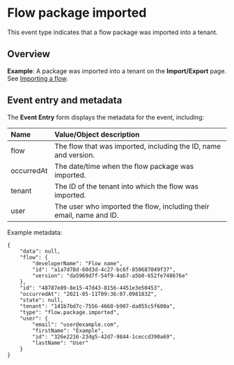 # Flow package imported

<head>
  <meta name="guidename" content="Flow"/>
  <meta name="context" content="GUID-769d4b13-5acf-49f7-8eb3-9479894bb7e6"/>
</head>


This event type indicates that a flow package was imported into a tenant.

## Overview

**Example**: A package was imported into a tenant on the **Import/Export** page. See [Importing a flow](c-flo-Import_a_Flow_d6a6d656-0e4b-4e59-b830-cbec14557491.md).

## Event entry and metadata

The **Event Entry** form displays the metadata for the event, including:

|Name|Value/Object description|
|:---|:-----------------------|
|flow|The flow that was imported, including the ID, name and version.|
|occurredAt|The date/time when the flow package was imported.|
|tenant|The ID of the tenant into which the flow was imported.|
|user|The user who imported the flow, including their email, name and ID.|

Example metadata:

```
{
	"data": null,
	"flow": {
		"developerName": "Flow name",
		"id": "a1a7d78d-60d3d-4c27-bc6f-850687049f37",
		"version": "da5969d7f-54f9-4ab7-a5b0-652fe748676e"
	},
	"id": "48787e89-8e15-47d43-8156-4451e3e50453",
	"occurredAt": "2021-05-11T09:36:07.098183Z",
	"state": null,
	"tenant": "141b7bd7c-7556-4660-b907-da055c5f600a",
	"type": "flow.package.imported",
	"user": {
		"email": "user@example.com",
		"firstName": "Example",
		"id": "326e2216-23dg5-42d7-9844-1ceccd390a69",
		"lastName": "User"
	}
}
```